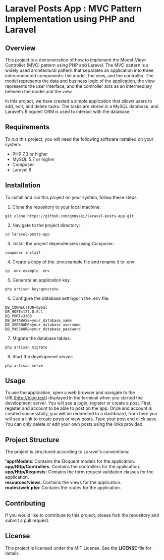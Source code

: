 # Laravel Posts App : MVC Pattern Implementation using PHP and Laravel 
## Overview 
This project is a demonstration of how to implement the Model-View-Controller (MVC) pattern using PHP and Laravel. The MVC pattern is a widely used architectural pattern that separates an application into three interconnected components: the model, the view, and the controller. The model represents the data and business logic of the application, the view represents the user interface, and the controller acts as an intermediary between the model and the view.

In this project, we have created a simple application that allows users to add, edit, and delete tasks. The tasks are stored in a MySQL database, and Laravel's Eloquent ORM is used to interact with the database.

## Requirements

To run this project, you will need the following software installed on your system:

- PHP 7.3 or higher
- MySQL 5.7 or higher
- Composer
- Laravel 8

## Installation
To install and run this project on your system, follow these steps:

1. Clone the repository to your local machine:
```
git clone https://github.com/gmnyaki/laravel-posts-app.git 

```
2. Navigate to the project directory:
```
cd laravel-posts-app

```
3. Install the project dependencies using Composer:

```
composer install

```
4. Create a copy of the .env.example file and rename it to .env:
```
cp .env.example .env

```
5. Generate an application key:
```
php artisan key:generate
```
6. Configure the database settings in the .env file:
```
DB_CONNECTION=mysql
DB_HOST=127.0.0.1
DB_PORT=3306
DB_DATABASE=your_database_name
DB_USERNAME=your_database_username
DB_PASSWORD=your_database_password
```
7. Migrate the database tables:
```
php artisan migrate
```
8. Start the development server:
```
php artisan serve
```
## Usage
To use the application, open a web browser and navigate to the URL(http://blog.test) displayed in the terminal when you started the development server. You will see a login, register or create a post. First, register and account to be able to post on the app. Once and account is created successfully, you will be redirected to a dashboard, from here you will see a link to create posts or view posts. Type your post and click save. You can only delete or edit your own posts using the links provided.
## Project Structure
The project is structured according to Laravel's conventions: 

**'app/Models**: Contains the Eloquent models for the application.  
**app/Http/Controllers**: Contains the controllers for the application.  
**app/Http/Requests**: Contains the form request validation classes for the application.  
**resources/views**: Contains the views for the application.  
**routes/web.php**: Contains the routes for the application.

## Contributing  
If you would like to contribute to this project, please fork the repository and submit a pull request.

## License

This project is licensed under the MIT License. See the **LICENSE** file for details.
